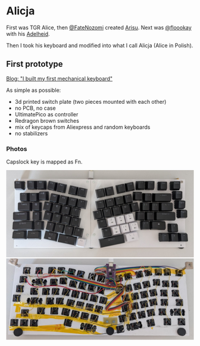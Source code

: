 # Alicja

First was TGR Alice, then [@FateNozomi](https://github.com/FateNozomi) created [Arisu](https://github.com/FateNozomi/arisu-pcb).
Next was [@floookay](https://github.com/floookay) with his [Adelheid](https://github.com/floookay/adelheid).

Then I took his keyboard and modified into what I call Alicja (Alice in Polish).


## First prototype

[Blog: "I built my first mechanical keyboard"](https://marcin.juszkiewicz.com.pl/2025/03/09/i-built-my-first-mechanical-keyboard/)

As simple as possible:
- 3d printed switch plate (two pieces mounted with each other)
- no PCB, no case
- UltimatePico as controller
- Redragon brown switches
- mix of keycaps from Aliexpress and random keyboards
- no stabilizers

### Photos

Capslock key is mapped as Fn.

![alicja](/alicja/images/2025-03-31.jpg)
![bottom](/alicja/images/prototype-bottom.jpg)
